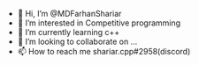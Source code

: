 - 👋 Hi, I’m @MDFarhanShariar
- 👀 I’m interested in Competitive programming
- 🌱 I’m currently learning c++
- 💞️ I’m looking to collaborate on ...
- 📫 How to reach me shariar.cpp#2958(discord)

<!---
MDFarhanShariar/MDFarhanShariar is a ✨ special ✨ repository because its `README.md` (this file) appears on your GitHub profile.
You can click the Preview link to take a look at your changes.
--->
